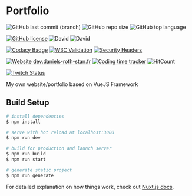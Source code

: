 # Portfolio
![GitHub last commit (branch)](https://img.shields.io/github/last-commit/mrstandu33/Portfolio/dev)
![GitHub repo size](https://img.shields.io/github/repo-size/mrstandu33/Portfolio)
![GitHub top language](https://img.shields.io/github/languages/top/mrstandu33/Portfolio)

[![GitHub license](https://img.shields.io/github/license/mrstandu33/portfolio.svg)](https://github.com/mrstandu33/Portfolio/blob/dev/LICENSE)
![David](https://img.shields.io/david/mrstandu33/Portfolio)
![David](https://img.shields.io/david/dev/mrstandu33/Portfolio)

[![Codacy Badge](https://app.codacy.com/project/badge/Grade/e067cba91c0b4251a8243769f40e005f)](https://www.codacy.com?utm_source=github.com&amp;utm_medium=referral&amp;utm_content=mrstandu33/Portfolio&amp;utm_campaign=Badge_Grade)
[![W3C Validation](https://img.shields.io/w3c-validation/html?label=w3c%20HTML%20validator&targetUrl=https%3A%2F%2Fdev.daniels-roth-stan.fr%2F)](https://validator.w3.org/nu/?doc=https%3A%2F%2Fdev.daniels-roth-stan.fr%2F)
[![Security Headers](https://img.shields.io/security-headers?url=https%3A%2F%2Fdev.daniels-roth-stan.fr)](https://securityheaders.com/?q=https%3A%2F%2Fdev.daniels-roth-stan.fr&followRedirects=on)

[![Website dev.daniels-roth-stan.fr](https://img.shields.io/website-up-down-green-red/https/dev.daniels-roth-stan.fr.svg)](https://dev.daniels-roth-stan.fr/)
[![Coding time tracker](https://wakatime.com/badge/github/mrstandu33/Portfolio.svg)](https://wakatime.com/badge/github/mrstandu33/Portfolio)
![HitCount](http://hits.dwyl.io/mrstandu33/Portfolio.svg)

[![Twitch Status](https://img.shields.io/twitch/status/mrstandu33)](https://twitch.tv/mrstandu33)

My own website/portfolio based on VueJS Framework

## Build Setup

```bash
# install dependencies
$ npm install

# serve with hot reload at localhost:3000
$ npm run dev

# build for production and launch server
$ npm run build
$ npm run start

# generate static project
$ npm run generate
```

For detailed explanation on how things work, check out [Nuxt.js docs](https://nuxtjs.org).
